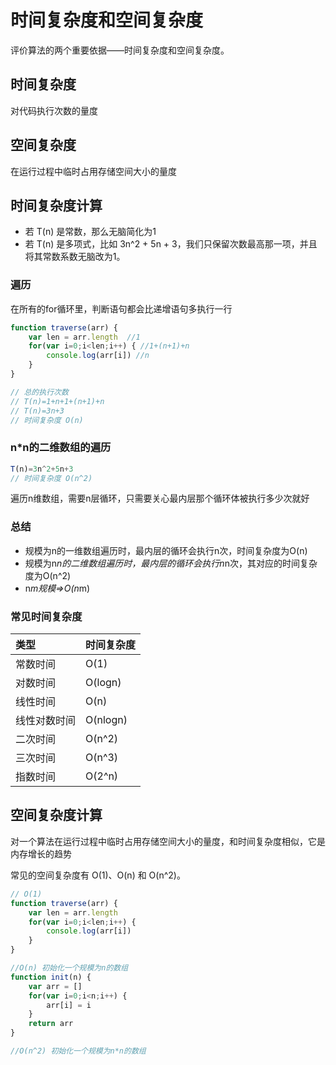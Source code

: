 # 时间复杂度和空间复杂度

评价算法的两个重要依据——时间复杂度和空间复杂度。

## 时间复杂度

对代码执行次数的量度

## 空间复杂度

在运行过程中临时占用存储空间大小的量度

## 时间复杂度计算

- 若 T(n) 是常数，那么无脑简化为1
- 若 T(n) 是多项式，比如 3n^2 + 5n + 3，我们只保留次数最高那一项，并且将其常数系数无脑改为1。

### 遍历

在所有的for循环里，判断语句都会比递增语句多执行一行

``` js
function traverse(arr) {
    var len = arr.length  //1
    for(var i=0;i<len;i++) { //1+(n+1)+n
        console.log(arr[i]) //n
    }
}

// 总的执行次数
// T(n)=1+n+1+(n+1)+n
// T(n)=3n+3
// 时间复杂度 O(n)
```

### n*n的二维数组的遍历

``` js
T(n)=3n^2+5n+3
// 时间复杂度 O(n^2)
```

遍历n维数组，需要n层循环，只需要关心最内层那个循环体被执行多少次就好

### 总结

- 规模为n的一维数组遍历时，最内层的循环会执行n次，时间复杂度为O(n)
- 规模为n*n的二维数组遍历时，最内层的循环会执行n*n次，其对应的时间复杂度为O(n^2)
- n*m规模=>O(n*m)

### 常见时间复杂度

|类型|时间复杂度|
|:--|:--|
|常数时间|O(1)|
|对数时间|O(logn)|
|线性时间|O(n)|
|线性对数时间|O(nlogn)|
|二次时间|O(n^2)|
|三次时间|O(n^3)|
|指数时间|O(2^n)|

## 空间复杂度计算

对一个算法在运行过程中临时占用存储空间大小的量度，和时间复杂度相似，它是内存增长的趋势

常见的空间复杂度有 O(1)、O(n) 和 O(n^2)。

``` js
// O(1)
function traverse(arr) {
    var len = arr.length
    for(var i=0;i<len;i++) {
        console.log(arr[i])
    }
}

//O(n) 初始化一个规模为n的数组
function init(n) {
    var arr = []
    for(var i=0;i<n;i++) {
        arr[i] = i
    }
    return arr
}

//O(n^2) 初始化一个规模为n*n的数组
```
